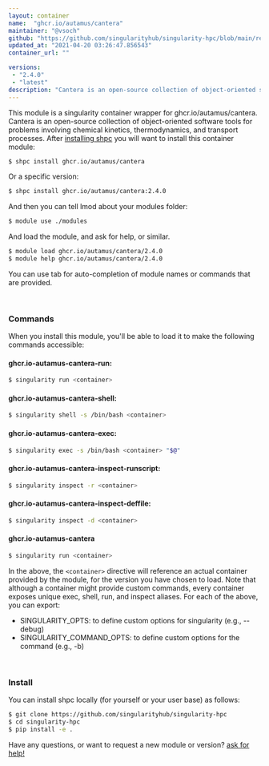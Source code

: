 ```yaml
---
layout: container
name:  "ghcr.io/autamus/cantera"
maintainer: "@vsoch"
github: "https://github.com/singularityhub/singularity-hpc/blob/main/registry/ghcr.io/autamus/cantera/container.yaml"
updated_at: "2021-04-20 03:26:47.856543"
container_url: ""

versions:
 - "2.4.0"
 - "latest"
description: "Cantera is an open-source collection of object-oriented software tools for problems involving chemical kinetics, thermodynamics, and transport processes."
---
```


This module is a singularity container wrapper for ghcr.io/autamus/cantera.
Cantera is an open-source collection of object-oriented software tools for problems involving chemical kinetics, thermodynamics, and transport processes.
After [installing shpc](#install) you will want to install this container module:

```bash
$ shpc install ghcr.io/autamus/cantera
```

Or a specific version:

```bash
$ shpc install ghcr.io/autamus/cantera:2.4.0
```

And then you can tell lmod about your modules folder:

```bash
$ module use ./modules
```

And load the module, and ask for help, or similar.

```bash
$ module load ghcr.io/autamus/cantera/2.4.0
$ module help ghcr.io/autamus/cantera/2.4.0
```

You can use tab for auto-completion of module names or commands that are provided.

<br>

### Commands

When you install this module, you'll be able to load it to make the following commands accessible:

#### ghcr.io-autamus-cantera-run:

```bash
$ singularity run <container>
```

#### ghcr.io-autamus-cantera-shell:

```bash
$ singularity shell -s /bin/bash <container>
```

#### ghcr.io-autamus-cantera-exec:

```bash
$ singularity exec -s /bin/bash <container> "$@"
```

#### ghcr.io-autamus-cantera-inspect-runscript:

```bash
$ singularity inspect -r <container>
```

#### ghcr.io-autamus-cantera-inspect-deffile:

```bash
$ singularity inspect -d <container>
```



#### ghcr.io-autamus-cantera

```bash
$ singularity run <container>
```


In the above, the `<container>` directive will reference an actual container provided
by the module, for the version you have chosen to load. Note that although a container
might provide custom commands, every container exposes unique exec, shell, run, and
inspect aliases. For each of the above, you can export:

 - SINGULARITY_OPTS: to define custom options for singularity (e.g., --debug)
 - SINGULARITY_COMMAND_OPTS: to define custom options for the command (e.g., -b)

<br>
  
### Install

You can install shpc locally (for yourself or your user base) as follows:

```bash
$ git clone https://github.com/singularityhub/singularity-hpc
$ cd singularity-hpc
$ pip install -e .
```

Have any questions, or want to request a new module or version? [ask for help!](https://github.com/singularityhub/singularity-hpc/issues)
